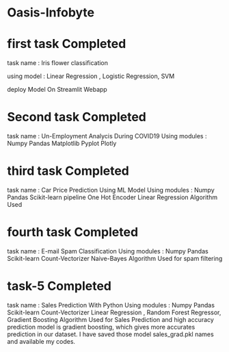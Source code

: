 ﻿# Oasis-Infobyte 
 # first task Completed 
 task name : Iris flower classification 
 
 using model : Linear Regression , Logistic Regression, SVM
 
 
 deploy Model On Streamlit Webapp 

# Second task Completed 
 task name : Un-Employment Analycis During COVID19 
 Using modules : 
 Numpy
 Pandas 
 Matplotlib
 Pyplot
 Plotly 


 # third task Completed 
 task name : Car Price Prediction Using ML Model
 Using modules : 
 Numpy
 Pandas 
 Scikit-learn
 pipeline
 One Hot Encoder 
 Linear Regression Algorithm Used 

  
 # fourth task Completed 
 task name : E-mail Spam Classification 
 Using modules : 
 Numpy
 Pandas 
 Scikit-learn
 Count-Vectorizer 
 Naive-Bayes Algorithm Used for spam filtering 

 
 # task-5 Completed 
 task name : Sales Prediction With Python 
 Using modules : 
 Numpy
 Pandas 
 Scikit-learn
 Count-Vectorizer 
 Linear Regression , Random Forest Regressor, Gradient Boosting  Algorithm Used for Sales Prediction and high accuracy prediction model is gradient boosting, which gives more accurates prediction in our dataset. I have saved those model sales_grad.pkl names and available my codes. 

